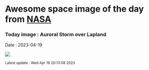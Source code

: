 
# Awesome space image of the day from [NASA](https://api.nasa.gov/)

### Today image : Auroral Storm over Lapland
Date : 2023-04-19

![](https://apod.nasa.gov/apod/image/2304/AuroraSnow_Casado_1080.jpg)

<small>Latest update : Wed Apr 19 20:13:58 2023</small>
        